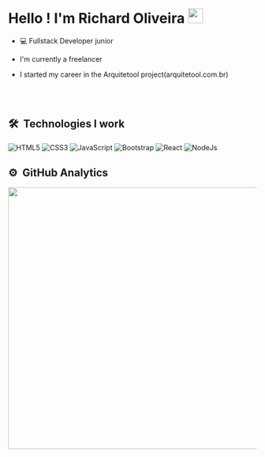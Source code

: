 <h1>Hello ! I'm Richard Oliveira <img src="https://github.com/kaueMarques/kaueMarques/blob/master/hi.gif" width="30px"></h1>

- 💻 Fullstack Developer junior

- I'm currently a freelancer

- I started my career in the Arquitetool project(arquitetool.com.br)

<br><br>

## 🛠 &nbsp;Technologies I work

<img align="center" alt="HTML5" src="https://img.shields.io/badge/HTML5-E34F26?style=for-the-badge&logo=html5&logoColor=white">
<img align="center" alt="CSS3" src="https://img.shields.io/badge/CSS3-1572B6?style=for-the-badge&logo=css3&logoColor=white">
<img align="center" alt="JavaScript" src="https://img.shields.io/badge/JavaScript-F7DF1E?style=for-the-badge&logo=javascript&logoColor=black">
<img align="center" alt="Bootstrap" src="https://img.shields.io/badge/Bootstrap-563D7C?style=for-the-badge&logo=bootstrap&logoColor=white">
<img align="center" alt="React" src="https://img.shields.io/badge/React-20232A?style=for-the-badge&logo=react&logoColor=61DAFB">
<img align="center" alt="NodeJs" src="https://img.shields.io/badge/Node.js-43853D?style=for-the-badge&logo=node.js&logoColor=white">

## ⚙ &nbsp;GitHub Analytics

<p align="left">
<img width="530em" src="https://github-readme-stats.vercel.app/api?username=Richard&show_icons=true&theme=radical"/>
<img width="530em" src="https://github-readme-stats.vercel.app/api/top-langs/?username=Richard&layout=compact)](https://github.com/riholiver/github-readme-stats/>
</p>
